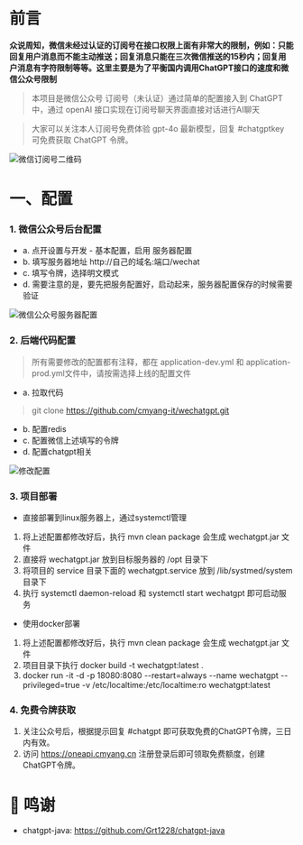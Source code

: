 # 前言

**众说周知，微信未经过认证的订阅号在接口权限上面有非常大的限制，例如：只能回复用户消息而不能主动推送；回复消息只能在三次微信推送的15秒内；回复用户消息有字符限制等等。这里主要是为了平衡国内调用ChatGPT接口的速度和微信公众号限制**

> 本项目是微信公众号 订阅号（未认证）通过简单的配置接入到 ChatGPT 中，通过 openAI 接口实现在订阅号聊天界面直接对话进行AI聊天

> 大家可以关注本人订阅号免费体验 gpt-4o 最新模型，回复 #chatgptkey 可免费获取 ChatGPT 令牌。

![微信订阅号二维码](https://image.cmyang.cn/i/2024/03/28/660508c75724d.jpg)

# 一、配置

### 1. 微信公众号后台配置

- a. 点开设置与开发 - 基本配置，启用 服务器配置
- b. 填写服务器地址 http://自己的域名:端口/wechat
- c. 填写令牌，选择明文模式
- d. 需要注意的是，要先把服务配置好，启动起来，服务器配置保存的时候需要验证

![微信公众号服务器配置](https://image.cmyang.cn/i/2024/03/28/66050890d243a.png)

### 2. 后端代码配置

> 所有需要修改的配置都有注释，都在 application-dev.yml 和 application-prod.yml文件中，请按需选择上线的配置文件

- a. 拉取代码
> git clone https://github.com/cmyang-it/wechatgpt.git
- b. 配置redis
- c. 配置微信上述填写的令牌
- d. 配置chatgpt相关

![修改配置](https://image.cmyang.cn/i/2024/06/04/665eb317f28b0.png)

### 3. 项目部署

- 直接部署到linux服务器上，通过systemctl管理
1. 将上述配置都修改好后，执行 mvn clean package 会生成 wechatgpt.jar 文件
2. 直接将 wechatgpt.jar 放到目标服务器的 /opt 目录下
3. 将项目的 service 目录下面的 wechatgpt.service 放到 /lib/systmed/system目录下
4. 执行 systemctl daemon-reload 和 systemctl start wechatgpt 即可启动服务

- 使用docker部署
1. 将上述配置都修改好后，执行 mvn clean package 会生成 wechatgpt.jar 文件
2. 项目目录下执行 docker build -t wechatgpt:latest .
3. docker run -it -d -p 18080:8080 --restart=always --name wechatgpt --privileged=true  -v /etc/localtime:/etc/localtime:ro wechatgpt:latest

### 4. 免费令牌获取
1. 关注公众号后，根据提示回复 #chatgpt 即可获取免费的ChatGPT令牌，三日内有效。
2. 访问 https://oneapi.cmyang.cn 注册登录后即可领取免费额度，创建ChatGPT令牌。

# 🙏 鸣谢 
- chatgpt-java: https://github.com/Grt1228/chatgpt-java
